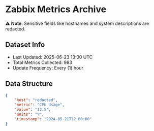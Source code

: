 # Zabbix Metrics Archive

⚠️ **Note**: Sensitive fields like hostnames and system descriptions are redacted.

## Dataset Info
- Last Updated: 2025-06-23 13:00 UTC
- Total Metrics Collected: 983
- Update Frequency: Every (1) hour

## Data Structure
```json
{
    "host": "redacted",
    "metric": "CPU Usage",
    "value": "12.5",
    "units": "%",
    "timestamp": "2024-05-21T12:00:00"
}
```
